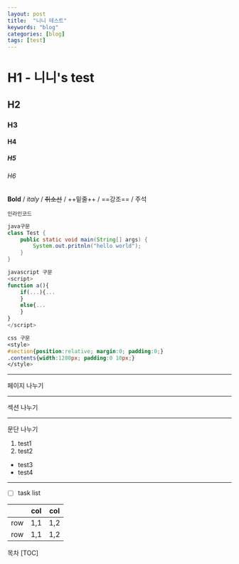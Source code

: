 ```yaml
---
layout: post
title:  "니니 테스트"
keywords: "blog"
categories: [blog]
tags: [test]
---
```


# H1 - 니니's test
## H2
### H3
#### H4
##### H5
###### H6

**Bold** / *italy* / ~~취소선~~ / ++밑줄++ / ==강조== / 주석 <!--주석-->

`인라인코드`

```java
java구문
class Test {
    public static void main(String[] args) {
        System.out.pritnln("hello world");
    }
}
```

```javascript
javascript 구문
<script>
function a(){
	if(...){...
    }
    else{...
    }
}
</script>
```

```css
css 구문
<style>
#section{position:relative; margin:0; padding:0;}
.contents{width:1280px; padding:0 10px;}
</style>
```

***
페이지 나누기
- - -
섹션 나누기
_ _ _
문단 나누기

1. test1
2. test2

- test3
- test4

_ _ _
- [ ] task list


| 	 	   |   col  |   col  |
|--------|--------|--------|
|   row  |  1,1   |  1,2   |
|   row  |  1,1   |  1,2   |


목차
[TOC]
